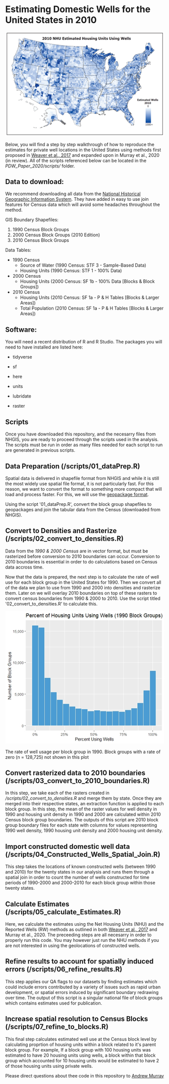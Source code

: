 # Estimating Domestic Wells for the United States in 2010

![](/img/NHU_Wells.png)

Below, you will find a step by step walkthrough of how to reproduce the estimates for private well locations in the United States using methods first proposed in [Weaver et al., 2017](https://www.sciencedirect.com/science/article/pii/S0048969717315280) and expanded upon in Murray et al., 2020 (in review). All of the scripts referenced below can be located in the *PDW_Paper_2020/scripts/* folder.

## Data to download:

We recommend downloading all data from the [National Historical Geographic Information System](NHGIS.org).  They have added in easy to use join features for Census data which will avoid some headaches throughout the method.

GIS Boundary Shapefiles:
1.	1990 Census Block Groups
2.	2000 Census Block Groups (2010 Edition)
3.	2010 Census Block Groups

Data Tables:
- 1990 Census
  - Source of Water (1990 Census: STF 3 - Sample-Based Data)
  - Housing Units (1990 Census: STF 1 - 100% Data)
- 2000 Census
  - Housing Units (2000 Census: SF 1b - 100% Data [Blocks & Block Groups])
- 2010 Census
  - Housing Units (2010 Census: SF 1a - P & H Tables [Blocks & Larger Areas])
  - Total Population (2010 Census: SF 1a - P & H Tables [Blocks & Larger Areas])


## Software:

You will need a recent distribution of R and R Studio. The packages you will need to have installed are listed here:
  
  - tidyverse
  
  - sf
  
  - here
  
  - units
  
  - lubridate

  - raster


## Scripts

Once you have downloaded this repository, and the necesarry files from NHGIS, you are ready to proceed through the scripts used in the analysis. The scripts must be run in order as many files needed for each script to run are generated in previous scripts.

## Data Preparation (/scripts/01_dataPrep.R)

Spatial data is delivered in shapefile format from NHGIS and while it is still the most widely use spatial file format, it is not particularly fast. For this reason, we want to convert the format to something more compact that will load and process faster. For this, we will use the [geopackage format](https://www.gis-blog.com/geopackage-vs-shapefile/).

Using the script '01_dataPrep.R', convert the block group shapefiles to geopackages and join the tabular data from the Census (downloaded from NHGIS).

## Convert to Densities and Rasterize (/scripts/02_convert_to_densities.R)
Data from the *1990 & 2000 Census* are in vector format, but must be rasterized before conversion to 2010 boundaries can occur. Conversion to 2010 boundaries is essential in order to do calculations based on Census data accross time. 

Now that the data is prepared, the next step is to calculate the rate of well use for each block group in the United States for 1990. Then we convert all of the data we plan to use from 1990 and 2000 into densities and rasterize them. Later on we will overlay 2010 boundaries on top of these rasters to convert census boundaries from 1990 & 2000 to 2010. Use the script titled '02_convert_to_densities.R' to calculate this.

![](/plots/nonzero_Well_Rate_1990.jpeg)

The rate of well usage per block group in 1990. Block groups with a rate of zero (n = 128,725) not shown in this plot

## Convert rasterized data to 2010 boundaries (/scripts/03_convert_to_2010_boundaries.R)

  In this step, we take each of the rasters created in */scripts/02_convert_to_densities.R* and merge them by state. Once they are merged into their respective states, an extraction function is applied to each block group. In this step, the mean of the raster values for well density in 1990 and housing unit density in 1990 and 2000 are calculated within 2010 Census block group boundaries. The outputs of this script are 2010 block group boundary files for each state with columns for values representing 1990 well density, 1990 housing unit density and 2000 housing unit density. 

## Import constructed domestic well data (/scripts/04_Constructed_Wells_Spatial_Join.R)

  This step takes the locations of known constructed wells (between 1990 and 2010) for the twenty states in our analysis and runs them through a spatial join in order to count the number of wells constructed for time periods of 1990-2000 and 2000-2010 for each block group within those twenty states.

## Calculate Estimates (/scripts/05_calculate_Estimates.R)

  Here, we calculate the estimates using the Net Housing Units (NHU) and the Reported Wells (RW) methods as outlined in both [Weaver et al., 2017](https://www.sciencedirect.com/science/article/pii/S0048969717315280) and Murray et al., 2020. The preceeding steps are all necesarry in order to properly run this code. You may however just run the NHU methods if you are not interested in using the geolocations of constructed wells. 


## Refine results to account for spatially induced errors (/scripts/06_refine_results.R)

  This step applies our QA flags to our datasets by finding estimates which could include errors contributed by a variety of issues such as rapid urban development, or spatial errors induced by significant boundary redrawing over time. The output of this script is a singular national file of block groups which contains estimates used for publication.
  
## Increase spatial resolution to Census Blocks (/scripts/07_refine_to_blocks.R)

  This final step calculates estimated well use at the Census block level by calculating proprtion of housing units within a block related to it's parent block group. For example, If a block group with 100 housing units was estimated to have 20 housing units using wells, a block within that block group which accounted for 10 housing units would be estimated to have 2 of those housing units using private wells.
  
  
Please direct questions about thee code in this repository to [Andrew Murray](Murray.AndrewR@epa.gov)